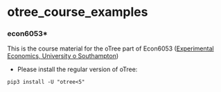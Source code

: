 # otree_course_examples
### econ6053*
This is the course material for the oTree part of Econ6053 ([Experimental Economics, University o Southampton](https://www.southampton.ac.uk/courses/modules/econ6053))
* Please install the regular version of oTree:
```
pip3 install -U "otree<5"
```

